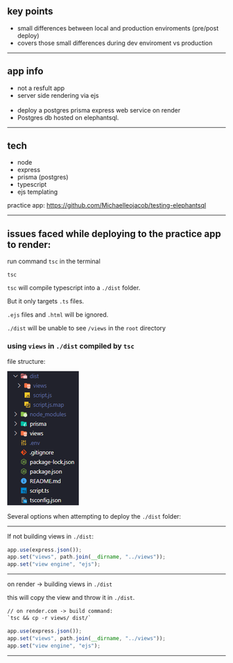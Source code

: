 ## key points

- small differences between local and production enviroments (pre/post deploy)
- covers those small differences during dev enviroment vs production

---

## app info

- not a resfult app
- server side rendering via ejs
  <br>
  <br>
- deploy a postgres prisma express web service on render
- Postgres db hosted on elephantsql.

---

## tech

- node
- express
- prisma (postgres)
- typescript
- ejs templating

practice app: https://github.com/Michaelleojacob/testing-elephantsql

---

## issues faced while deploying to the practice app to render:

run command `tsc` in the terminal

```
tsc
```

`tsc` will compile typescript into a `./dist` folder.

But it only targets `.ts` files.

`.ejs` files and `.html` will be ignored.

`./dist` will be unable to see `/views` in the `root` directory

### using `views` in `./dist` compiled by `tsc`

file structure:

![file structure](../../../images/exp-ts-prisma-elephantsql.png)

Several options when attempting to deploy the `./dist` folder:

---

If not building views in `./dist`:

```js
app.use(express.json());
app.set("views", path.join(__dirname, "../views"));
app.set("view engine", "ejs");
```

---

on render -> building views in `./dist`

this will copy the view and throw it in `./dist`.

```
// on render.com -> build command:
`tsc && cp -r views/ dist/`
```

```js
app.use(express.json());
app.set("views", path.join(__dirname, "../views"));
app.set("view engine", "ejs");
```

---
